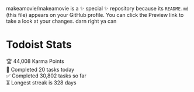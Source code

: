 makeamovie/makeamovie is a ✨ special ✨ repository because its `README.md` (this file) appears on your GitHub profile.
You can click the Preview link to take a look at your changes. darn right ya can

# Todoist Stats

<!-- TODO-IST:START -->
🏆  44,008 Karma Points           
🌸  Completed 20 tasks today           
✅  Completed 30,802 tasks so far           
⏳  Longest streak is 328 days
<!-- TODO-IST:END -->